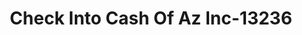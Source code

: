 ---
f_zip-code: 86403
f_state-code: AZ
title: Check Into Cash Of Az Inc-13236
f_phone: 928-854-4666
f_city-only: Lake Havasu City
f_address: 1666 Mcculloch Boulevard North Lake Havasu City
f_location-unique-id: '13236'
slug: check-into-cash-of-az-inc-13236
updated-on: '2024-05-30T13:46:58.046Z'
created-on: '2024-05-30T13:36:59.803Z'
published-on: '2024-05-30T13:54:32.469Z'
f_city-state: cms/city/lake-havasu-city-az.md
f_company: cms/company/check-into-cash-of-az-inc.md
f_state: cms/state/arizona.md
layout: '[payday-loan].html'
tags: payday-loan
---